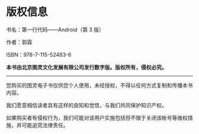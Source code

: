 # 版权信息

书名：第一行代码——Android（第 3 版）

作者：郭霖

ISBN：978-7-115-52483-6

**本书由北京图灵文化发展有限公司发行数字版。版权所有，侵权必究。**

---

您购买的图灵电子书仅供您个人使用，未经授权，不得以任何方式复制和传播本书内容。

我们愿意相信读者具有这样的良知和觉悟，与我们共同保护知识产权。

如果购买者有侵权行为，我们可能对该用户实施包括但不限于关闭该帐号等维权措施，并可能追究法律责任。